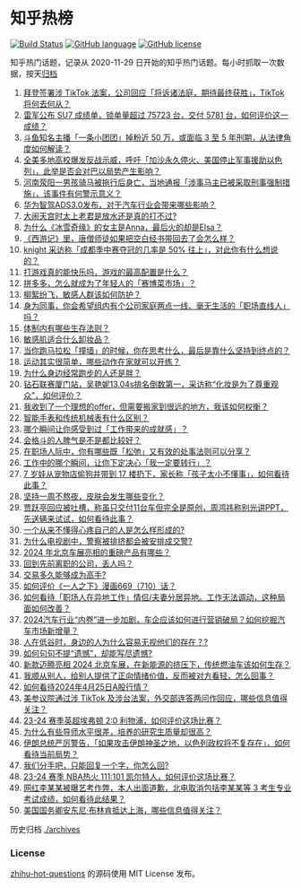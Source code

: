 # 知乎热榜
[![Build Status](https://github.com/ToWeLong/zhihu-hot-questions/workflows/CI/badge.svg)](https://github.com/ToWeLong/zhihu-hot-questions/actions)
[![GitHub language](https://img.shields.io/badge/language-golang-orange.svg)](https://golang.org/)
[![GitHub license](https://img.shields.io/github/license/ToWeLong/zhihu-hot-questions)](https://github.com/ToWeLong/zhihu-hot-questions/blob/main/LICENSE)

知乎热门话题，记录从 2020-11-29 日开始的知乎热门话题。每小时抓取一次数据，按天[归档](./archives)

<!-- BEGIN -->

1. [拜登签署涉 TikTok 法案，公司回应「将诉诸法庭，期待最终获胜」，TikTok 将何去何从？](https://www.zhihu.com/question/654032913)
1. [雷军公布 SU7 成绩单，锁单量超过 75723 台，交付 5781 台，如何评价这一成绩？](https://www.zhihu.com/question/654050902)
1. [斗鱼知名主播「一条小团团」掉粉近 50 万，或面临 3 至 5 年刑期，从法律角度如何解读？](https://www.zhihu.com/question/653848856)
1. [全美多地高校爆发反战示威，呼吁「加沙永久停火、美国停止军事援助以色列」，此举是否会对巴以局势产生影响？](https://www.zhihu.com/question/654047885)
1. [河南荥阳一男孩骑马被拖行后身亡，当地通报「涉事马主已被采取刑事强制措施」，该事件有何警示意义？](https://www.zhihu.com/question/653824704)
1. [华为智驾ADS3.0发布，对于汽车行业会带来哪些影响？](https://www.zhihu.com/question/653960603)
1. [大闹天宫时太上老君是放水还是真的打不过?](https://www.zhihu.com/question/653579972)
1. [为什么《冰雪奇缘》的女主是Anna，最后火的却是Elsa？](https://www.zhihu.com/question/361926542)
1. [《西游记》里，唐僧师徒如果把空白经书带回去了会怎么样？](https://www.zhihu.com/question/647420961)
1. [knight 采访称「成都季中赛夺冠的几率是 50% 往上」，对此你有什么想说的？](https://www.zhihu.com/question/653951099)
1. [打游戏真的能快乐吗，游戏的最高配置是什么？](https://www.zhihu.com/question/653627377)
1. [拼多多，怎么就成为了年轻人的「赛博菜市场」？](https://www.zhihu.com/question/653961442)
1. [柳絮纷飞，敏感人群该如何防护？](https://www.zhihu.com/question/654051468)
1. [身为同事，你会希望组内有个公司家庭两点一线、毫无生活的「职场直线人」吗？](https://www.zhihu.com/question/652236872)
1. [体制内有哪些生存法则？](https://www.zhihu.com/question/653833944)
1. [敏感肌适合什么卸妆品？](https://www.zhihu.com/question/649938650)
1. [当你跑马拉松「撞墙」的时候，你在思考什么，最后是靠什么坚持到终点的？](https://www.zhihu.com/question/653134730)
1. [运动其实很简单，哪些动作在家就可以开练？](https://www.zhihu.com/question/653716710)
1. [为什么身边经常跑步的人还是胖？](https://www.zhihu.com/question/653305647)
1. [钻石联赛厦门站，吴艳妮13.04s排名倒数第一，采访称“化妆是为了尊重观众”，如何评价？](https://www.zhihu.com/question/653699939)
1. [我收到了一个理想的offer，但需要搬家到很远的地方，我该如何权衡？](https://www.zhihu.com/question/653474361)
1. [智能手表和传统机械表有什么区别？](https://www.zhihu.com/question/650461052)
1. [哪个瞬间让你感受到过「工作带来的成就感」？](https://www.zhihu.com/question/653430339)
1. [会格斗的人脾气是不是都比较好？](https://www.zhihu.com/question/652987268)
1. [在职场人际中，你有哪些既「松弛」又有效的处事法则可以分享？](https://www.zhihu.com/question/653430716)
1. [工作中的哪个瞬间，让你下定决心「我一定要转行」？](https://www.zhihu.com/question/652238187)
1. [7 岁娃从宠物店偷狗并带到 17 楼扔下，家长称「孩子太小不懂事」，如何看待此事？](https://www.zhihu.com/question/653964219)
1. [坚持一周不熬夜，皮肤会发生哪些变化？](https://www.zhihu.com/question/649377632)
1. [贾跃亭回应被吐槽，称虽只交付11台车但完全是原创，周鸿祎称别光讲PPT，先送辆来试试，如何看待此事？](https://www.zhihu.com/question/653976156)
1. [一个从来不懂得心疼自己的人是怎么样形成的?](https://www.zhihu.com/question/653132704)
1. [为什么电视剧中，警察被排挤都会被安排成交警?](https://www.zhihu.com/question/582123497)
1. [2024 年北京车展亮相的重磅产品有哪些？](https://www.zhihu.com/question/653947942)
1. [回到先前离职的公司，丢人吗？](https://www.zhihu.com/question/653555763)
1. [交易多久能够成为高手?](https://www.zhihu.com/question/653635431)
1. [如何评价《一人之下》漫画669（710）话？](https://www.zhihu.com/question/653751222)
1. [如何看待「职场人在异地工作」情侣/夫妻分居异地。工作无法调动，这种局面如何改善？](https://www.zhihu.com/question/653966399)
1. [2024汽车行业“内卷”进一步加剧，车企应该如何进行营销破局？如何挖掘汽车市场新增量？](https://www.zhihu.com/question/653997603)
1. [人在低谷时，身边的人为什么容易无视他们的存在？?](https://www.zhihu.com/question/653891915)
1. [如何句句不提“遗憾”，却能写尽遗憾?](https://www.zhihu.com/question/654039039)
1. [新款迈腾亮相 2024 北京车展，在新能源的挤压下，传统燃油车该如何生存？](https://www.zhihu.com/question/654046030)
1. [我顺从别人，给别人提供了正向情绪价值，反而被对方看轻，怎么回事？](https://www.zhihu.com/question/653964368)
1. [如何看待2024年4月25日A股行情？](https://www.zhihu.com/question/653930317)
1. [美参议院通过涉 TikTok 及涉台法案，外交部连答两问作回应，哪些信息值得关注？](https://www.zhihu.com/question/653971453)
1. [23-24 赛季英超埃弗顿 2:0 利物浦，如何评价这场比赛？](https://www.zhihu.com/question/654005815)
1. [为什么有些导师水平很差，培养的研究生质量却很高？](https://www.zhihu.com/question/652771619)
1. [伊朗总统严厉警告，「如果攻击伊朗神圣之地，以色列政权将不复存在」，如何看待当前局势？](https://www.zhihu.com/question/653958009)
1. [我们分手吧，只能回复一个字，你怎么回?](https://www.zhihu.com/question/652801607)
1. [23-24 赛季 NBA热火 111:101 凯尔特人，如何评价这场比赛？](https://www.zhihu.com/question/654029284)
1. [网红李某某被曝艺考作弊，本人出面道歉，北电取消包括李某某等 3 考生专业考试成绩，如何看待此结果？](https://www.zhihu.com/question/653940068)
1. [美国国务卿安东尼·布林肯抵达上海，哪些信息值得关注？](https://www.zhihu.com/question/653972775)

<!-- END -->

历史归档 [./archives](./archives)


### License
[zhihu-hot-questions](https://github.com/towelong/zhihu-hot-questions) 的源码使用 MIT License 发布。